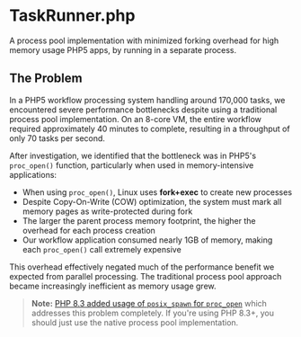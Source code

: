 # TaskRunner.php
A process pool implementation with minimized forking overhead for high memory usage PHP5 apps, by running in a separate process.

## The Problem

In a PHP5 workflow processing system handling around 170,000 tasks, we encountered severe performance bottlenecks despite using a traditional process pool implementation. On an 8-core VM, the entire workflow required approximately 40 minutes to complete, resulting in a throughput of only 70 tasks per second.

After investigation, we identified that the bottleneck was in PHP5's `proc_open()` function, particularly when used in memory-intensive applications:

- When using `proc_open()`, Linux uses **fork+exec** to create new processes
- Despite Copy-On-Write (COW) optimization, the system must mark all memory pages as write-protected during fork
- The larger the parent process memory footprint, the higher the overhead for each process creation
- Our workflow application consumed nearly 1GB of memory, making each `proc_open()` call extremely expensive

This overhead effectively negated much of the performance benefit we expected from parallel processing. The traditional process pool approach became increasingly inefficient as memory usage grew.

> **Note:** [PHP 8.3 added usage of `posix_spawn` for `proc_open`](https://www.php.net/ChangeLog-8#:~:text=Added%20usage%20of-,posix_spawn,-for%20proc_open%20when) which addresses this problem completely. If you're using PHP 8.3+, you should just use the native process pool implementation.
